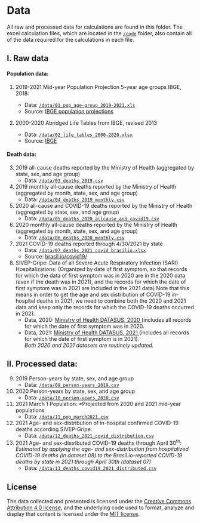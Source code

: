 # Data
All raw and processed data for calculations are found in this folder. The excel calculation files, which are located in the  [`/code`](https://github.com/mcastrolab/Brazil-Covid19-e0-change/tree/main/code) folder, also contain all of the data required for the calculations in each file.


## I. Raw data
#### Population data:
  01. 2019-2021 Mid-year Population Projection 5-year age groups IBGE, 2018: 
      - Data: [`/data/01_pop_age-group_2019-2021.xls`](https://github.com/mcastrolab/Brazil-Covid19-e0-change/tree/main/data/01_pop_age-group_2019-2021.xls)
      - Source: [IBGE population projections](https://www.ibge.gov.br/estatisticas/sociais/populacao/9109-projecao-da-populacao.html?=&t=downloads)
 
  02. 2000-2020 Abridged Life Tables from IBGE, revised 2013
      - Data:  [`/data/02_life_tables_2000-2020.xlsx`](https://github.com/mcastrolab/Brazil-Covid19-e0-change/tree/main/data/02_life_tables_2000-2020.xlsx)
      - Source: [IBGE](https://www.ibge.gov.br/en/statistics/social/population/17118-abridged-life-tables.html?=&t=o-que-e)  
    
#### Death data:
  03. 2019 all-cause deaths reported by the Ministry of Health (aggregated by state, sex, and age group) 
      - Data: [`/data/03_deaths_2019.csv`](https://github.com/mcastrolab/Brazil-Covid19-e0-change/tree/main/data/03_deaths_2019.csv)
  04. 2019 monthly all-cause deaths reported by the Ministry of Health (aggregated by month, state, sex, and age group) 
      - Data: [`/data/04_deaths_2019_monthly.csv`](https://github.com/mcastrolab/Brazil-Covid19-e0-change/tree/main/data/04_deaths_2019_monthly.csv)
  05. 2020 all-cause and COVID-19 deaths reported by the Ministry of Health (aggregated by state, sex, and age group)
      - Data: [`/data/05_deaths_2020_allcause_and_covid19.csv`](https://github.com/mcastrolab/Brazil-Covid19-e0-change/tree/main/data/05_deaths_2020_allcause_and_covid19.csv)
  06. 2020 monthly all-cause deaths reported by the Ministry of Health (aggregated by month, state, sex, and age group)
      - Data: [`/data/06_deaths_2020_monthly.csv`](https://github.com/mcastrolab/Brazil-Covid19-e0-change/tree/main/data/06_deaths_2020_monthly.csv)
  07. 2021 COVID-19 deaths reported through 4/30/2021 by state
      - Data: [`/data/07_deaths_2021_covid_brasilio.xlsx`](https://github.com/mcastrolab/Brazil-Covid19-e0-change/tree/main/data/07_deaths_2021_covid_brasilio.xlsx)
      - Source: [brasil.io/covid19/](https://brasil.io/covid19/)  
  08. SIVEP-Gripe: Data of all Severe Acute Respiratory Infection (SARI) Hospitalizations: (Organized by date of first symptom, so that records for which the data of first symptom was in 2020 are in the 2020 data (even if the death was in 2021), and the records for which the date of first symptom was in 2021 are included in the 2021 data) Note that this means in order to get the age and sex distribution of COVID-19 in-hospital deaths in 2021, we need to combine both the 2020 and 2021 data and keep only the records for which the COVID-19 deaths occurred in 2021.
      - Data, 2020: [Ministry of Health DATASUS, 2020 ](https://opendatasus.saude.gov.br/dataset/bd-srag-2020) (includes all records for which the date of first symptom was in 2020.
      - Data, 2021: [Ministry of Health DATASUS, 2021 ](https://opendatasus.saude.gov.br/dataset/bd-srag-2021) (includes all records for which the date of first symptom is in 2021).  
      *Both 2020 and 2021 datasets are routinely updated.*
 
  
## II. Processed data:
  09. 2019 Person-years by state, sex, and age group
      - Data: [`/data/09_person-years_2019.csv`](https://github.com/mcastrolab/Brazil-Covid19-e0-change/tree/main/data/09_person-years_2019.csv)
  10. 2020 Person-years by state, sex, and age group
      - Data:  [`/data/10_person-years_2020.csv`](https://github.com/mcastrolab/Brazil-Covid19-e0-change/tree/main/data/10_person-years_2020.csv)
  11. 2021 March 1 Population: *Projected from 2020 and 2021 mid-year populations
      - Data:  [`/data/11_pop_march2021.csv`](https://github.com/mcastrolab/Brazil-Covid19-e0-change/tree/main/data/11_pop_march2021.csv)  
  12. 2021 Age- and sex-distribution of in-hospital confirmed COVID-19 deaths according SIVEP-Gripe:  
      - Data: [`/data/12_deaths_2021_covid_distribution.csv`](https://github.com/mcastrolab/Brazil-Covid19-e0-change/tree/main/data/12_deaths_2021_covid_distribution.csv) 
  13. 2021 Age- and sex-distributed COVID-19 deaths through April 30<sup>th</sup>: *Estimated by applying the age- and sex-distribution from hospitalized COVID-19 deaths (in dataset 08) to the Brasil.io-reported COVID-19 deaths by state in 2021 through April 30th (dataset 07)*
      - Data:  [`/data/13_deaths_covid19_2021_distributed.csv`](https://github.com/mcastrolab/Brazil-Covid19-e0-change/tree/main/data/13_deaths_covid19_2021_distributed.csv)



## License
The data collected and presented is licensed under the [Creative Commons Attribution 4.0 license](https://creativecommons.org/licenses/by/4.0/), and the underlying code used to format, analyze and display that content is licensed under the [MIT license](http://opensource.org/licenses/mit-license.php). 

